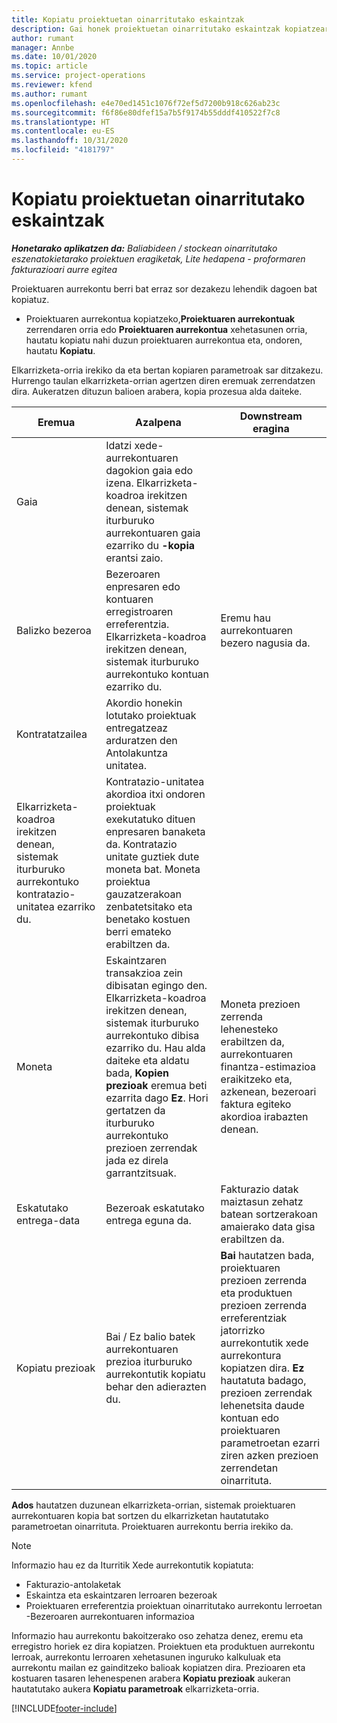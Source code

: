 ```yaml
---
title: Kopiatu proiektuetan oinarritutako eskaintzak
description: Gai honek proiektuetan oinarritutako eskaintzak kopiatzeari buruzko informazioa eskaintzen du Project Operations-en.
author: rumant
manager: Annbe
ms.date: 10/01/2020
ms.topic: article
ms.service: project-operations
ms.reviewer: kfend
ms.author: rumant
ms.openlocfilehash: e4e70ed1451c1076f72ef5d7200b918c626ab23c
ms.sourcegitcommit: f6f86e80dfef15a7b5f9174b55dddf410522f7c8
ms.translationtype: HT
ms.contentlocale: eu-ES
ms.lasthandoff: 10/31/2020
ms.locfileid: "4181797"
---
```

# <a name="copy-project-based-quotes"></a>Kopiatu proiektuetan oinarritutako eskaintzak

_**Honetarako aplikatzen da:** Baliabideen / stockean oinarritutako eszenatokietarako proiektuen eragiketak, Lite hedapena - proformaren fakturazioari aurre egitea_

Proiektuaren aurrekontu berri bat erraz sor dezakezu lehendik dagoen bat kopiatuz. 

- Proiektuaren aurrekontua kopiatzeko,**Proiektuaren aurrekontuak** zerrendaren orria edo **Proiektuaren aurrekontua** xehetasunen orria, hautatu kopiatu nahi duzun proiektuaren aurrekontua eta, ondoren, hautatu **Kopiatu**.

Elkarrizketa-orria irekiko da eta bertan kopiaren parametroak sar ditzakezu. Hurrengo taulan elkarrizketa-orrian agertzen diren eremuak zerrendatzen dira. Aukeratzen dituzun balioen arabera, kopia prozesua alda daiteke.

| **Eremua** | **Azalpena** | **Downstream eragina** |
| --- | --- | --- |
| Gaia | Idatzi xede-aurrekontuaren dagokion gaia edo izena. Elkarrizketa-koadroa irekitzen denean, sistemak iturburuko aurrekontuaren gaia ezarriko du **-kopia** erantsi zaio. | |
| Balizko bezeroa | Bezeroaren enpresaren edo kontuaren erregistroaren erreferentzia. Elkarrizketa-koadroa irekitzen denean, sistemak iturburuko aurrekontuko kontuan ezarriko du. | Eremu hau aurrekontuaren bezero nagusia da. |
| Kontratatzailea | Akordio honekin lotutako proiektuak entregatzeaz arduratzen den Antolakuntza unitatea.
Elkarrizketa-koadroa irekitzen denean, sistemak iturburuko aurrekontuko kontratazio-unitatea ezarriko du. | Kontratazio-unitatea akordioa itxi ondoren proiektuak exekutatuko dituen enpresaren banaketa da. Kontratazio unitate guztiek dute moneta bat. Moneta proiektua gauzatzerakoan zenbatetsitako eta benetako kostuen berri emateko erabiltzen da. |
| Moneta | Eskaintzaren transakzioa zein dibisatan egingo den. Elkarrizketa-koadroa irekitzen denean, sistemak iturburuko aurrekontuko dibisa ezarriko du. Hau alda daiteke eta aldatu bada, **Kopien prezioak** eremua beti ezarrita dago **Ez**. Hori gertatzen da iturburuko aurrekontuko prezioen zerrendak jada ez direla garrantzitsuak. | Moneta prezioen zerrenda lehenesteko erabiltzen da, aurrekontuaren finantza-estimazioa eraikitzeko eta, azkenean, bezeroari faktura egiteko akordioa irabazten denean. |
| Eskatutako entrega-data | Bezeroak eskatutako entrega eguna da. | Fakturazio datak maiztasun zehatz batean sortzerakoan amaierako data gisa erabiltzen da. |
| Kopiatu prezioak | Bai / Ez balio batek aurrekontuaren prezioa iturburuko aurrekontutik kopiatu behar den adierazten du. | **Bai** hautatzen bada, proiektuaren prezioen zerrenda eta produktuen prezioen zerrenda erreferentziak jatorrizko aurrekontutik xede aurrekontura kopiatzen dira. **Ez** hautatuta badago, prezioen zerrendak lehenetsita daude kontuan edo proiektuaren parametroetan ezarri ziren azken prezioen zerrendetan oinarrituta. |

**Ados** hautatzen duzunean elkarrizketa-orrian, sistemak proiektuaren aurrekontuaren kopia bat sortzen du elkarrizketan hautatutako parametroetan oinarrituta. Proiektuaren aurrekontu berria irekiko da. 

> [!NOTE]
> Informazio hau ez da Iturritik Xede aurrekontutik kopiatuta:
>
> - Fakturazio-antolaketak
> - Eskaintza eta eskaintzaren lerroaren bezeroak
> - Proiektuaren erreferentzia proiektuan oinarritutako aurrekontu lerroetan -Bezeroaren aurrekontuaren informazioa
>
>Informazio hau aurrekontu bakoitzerako oso zehatza denez, eremu eta erregistro horiek ez dira kopiatzen. Proiektuen eta produktuen aurrekontu lerroak, aurrekontu lerroaren xehetasunen inguruko kalkuluak eta aurrekontu mailan ez gainditzeko balioak kopiatzen dira. Prezioaren eta kostuaren tasaren lehenespenen arabera **Kopiatu prezioak** aukeran hautatutako aukera **Kopiatu parametroak** elkarrizketa-orria.


[!INCLUDE[footer-include](../includes/footer-banner.md)]